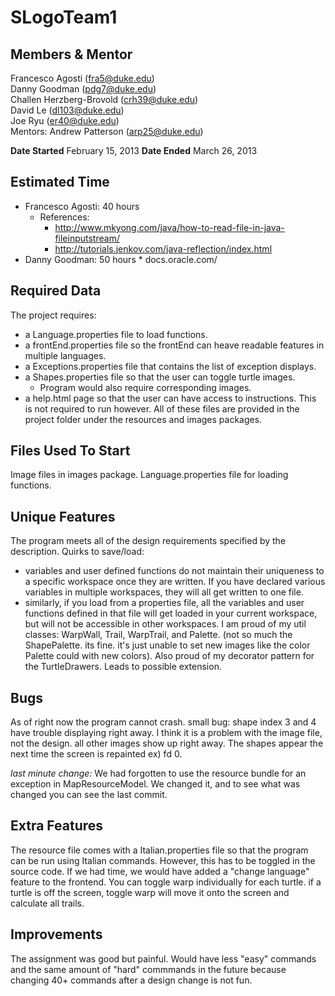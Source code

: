 SLogoTeam1
==========

Members & Mentor
----------------
Francesco Agosti (fra5@duke.edu)  
Danny Goodman (pdg7@duke.edu)  
Challen Herzberg-Brovold (crh39@duke.edu)  
David Le (dl103@duke.edu)  
Joe Ryu (er40@duke.edu)  
Mentors: Andrew Patterson (arp25@duke.edu)  
  
**Date Started** February 15, 2013  **Date Ended** March 26, 2013

Estimated Time
--------------
* Francesco Agosti: 40 hours
	* References: 
		* http://www.mkyong.com/java/how-to-read-file-in-java-fileinputstream/
		* http://tutorials.jenkov.com/java-reflection/index.html
* Danny Goodman: 50 hours
		* docs.oracle.com/

Required Data
-------------
The project requires: 
* a Language.properties file to load functions.
* a frontEnd.properties file so the frontEnd can heave readable features in multiple languages.
* a Exceptions.properties file that contains the list of exception displays. 
* a Shapes.properties file so that the user can toggle turtle images. 
	* Program would also require corresponding images. 
* a help.html page so that the user can have access to instructions. This is not required to run however. 
All of these files are provided in the project folder under the resources and images packages.  

Files Used To Start  
-------------------
Image files in images package. Language.properties file for loading functions.

Unique Features
---------------
The program meets all of the design requirements specified by the description. 
Quirks to save/load:
* variables and user defined functions do not maintain their uniqueness to a specific workspace once they are written. If you have declared various variables in multiple workspaces, they will all get written to one file. 
* similarly, if you load from a properties file, all the variables and user functions defined in that file will get loaded in your current workspace, but will not be accessible in other workspaces. 
I am proud of my util classes: WarpWall, Trail, WarpTrail, and Palette.
(not so much the ShapePalette. its fine. it's just unable to set new images like the color Palette could with new colors).
Also proud of my decorator pattern for the TurtleDrawers. Leads to possible extension.

Bugs
----
As of right now the program cannot crash.
small bug: shape index 3 and 4 have trouble displaying right away. I think it is
a problem with the image file, not the design. all other images show up right away.
The shapes appear the next time the screen is repainted ex) fd 0.

*last minute change:* We had forgotten to use the resource bundle for an exception in MapResourceModel. We changed it, and to see what was changed you can see the last commit. 

Extra Features
--------------
The resource file comes with a Italian.properties file so that the program can be run using Italian commands. However, this has to be toggled in the source code. If we had time, we would have added a "change language" feature to the frontend. 
You can toggle warp individually for each turtle. if a turtle is off the screen, toggle warp will move it onto the screen and calculate all trails.

Improvements
------------
The assignment was good but painful. Would have less "easy" commands and the same amount of "hard" commmands in the future because changing 40+ commands after a design change is not fun. 

